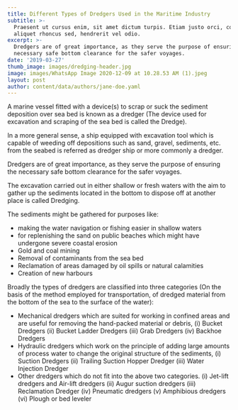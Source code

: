 ```yaml
---
title: Different Types of Dredgers Used in the Maritime Industry
subtitle: >-
  Praesent ut cursus enim, sit amet dictum turpis. Etiam justo orci, consectetur
  aliquet rhoncus sed, hendrerit vel odio.
excerpt: >-
  Dredgers are of great importance, as they serve the purpose of ensuring the
  necessary safe bottom clearance for the safer voyages.
date: '2019-03-27'
thumb_image: images/dredging-header.jpg
image: images/WhatsApp Image 2020-12-09 at 10.28.53 AM (1).jpeg
layout: post
author: content/data/authors/jane-doe.yaml
---
```

A marine vessel fitted with a device(s) to scrap or suck the sediment deposition over sea bed is known as a dredger (The device used for excavation and scraping of the sea bed is called the Dredge).

In a more general sense, a ship equipped with excavation tool which is capable of weeding off depositions such as sand, gravel, sediments, etc. from the seabed is referred as dredger ship or more commonly a dredger.

Dredgers are of great importance, as they serve the purpose of ensuring the necessary safe bottom clearance for the safer voyages.

The excavation carried out in either shallow or fresh waters with the aim to gather up the sediments located in the bottom to dispose off at another place is called Dredging.

The sediments might be gathered for purposes like:

* making the water navigation or fishing easier in shallow waters
* for replenishing the sand on public beaches which might have undergone severe coastal erosion
* Gold and coal mining
* Removal of contaminants from the sea bed
* Reclamation of areas damaged by oil spills or natural calamities
* Creation of new harbours

Broadly the types of dredgers are classified into three categories (On the basis of the method employed for transportation, of dredged material from the bottom of the sea to the surface of the water):

* Mechanical dredgers which are suited for working in confined areas and are useful for removing the hand-packed material or debris,
		(i) Bucket Dredgers
		(ii) Bucket Ladder Dredgers
		(iii) Grab Dredgers
		(iv) Backhoe Dredgers
* Hydraulic dredgers which work on the principle of adding large amounts of process water to change the original structure of the sediments, 
		(i) Suction Dredgers
		(ii) Trailing Suction Hopper Dredger
		(iii) Water Injection Dredger
* Other dredgers which do not fit into the above two categories.
		(i) Jet-lift dredgers and Air-lift dredgers
		(ii) Augur suction dredgers
		(iii) Reclamation Dredger
		(iv) Pneumatic dredgers
		(v) Amphibious dredgers
		(vi) Plough or bed leveler

